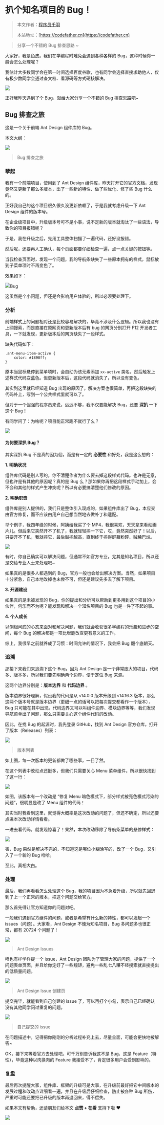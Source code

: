 # 扒个知名项目的 Bug！

> 本文作者：[程序员千羽](https://yuyuanweb.feishu.cn/wiki/Abldw5WkjidySxkKxU2cQdAtnah)
>
> 本站地址：[https://codefather.cn](https://codefather.cn)

> 分享一个不错的 Bug 排查思路 ~

大家好，我是鱼皮。我们在学编程时难免会遇到各种各样的 Bug，这种时候你一般会怎么处理呢？

我估计大多数同学会在第一时间选择百度谷歌，也有同学会选择直接求助他人，仅有极少数同学会通过查文档、看源码等方式硬核解决。

![](https://pic.yupi.icu/5563/202311072033184.png)

正好我昨天遇到了个 Bug，就给大家分享一个不错的 Bug 排查思路吧~

## Bug 排查之旅

这是一个关于前端 Ant Design 组件库的 Bug。

本文大纲：

![](https://pic.yupi.icu/5563/202311072033050.png)

> Bug 排查之旅

### 孽起

我有一个前端项目，使用到了 Ant Design 组件库，昨天打开它的官方文档，发现竟然又更新了那么多版本，出了一些新的特性、做了些优化、修了些 Bug 什么的。

正好我自己的这个项目很久很久没更新依赖了，于是我就考虑升级一下 Ant Design 组件的版本号。

在企业级项目中，升级版本号可不是小事，说不定新的版本就淘汰了一些语法，导致你的项目报错呢？

于是，我在升级之后，先用工具整体扫描了一遍代码，还好没报错。

然后呢，还要再人工确认，每个页面都要仔细检查一遍，点一点关键的按钮等。

当我检查页面时，发现一个问题，我的导航条缺失了一些原本拥有的样式，鼠标放到子菜单项时不再变色了。

效果如下：

![](https://pic.yupi.icu/5563/202311072033892.png)Bug

这虽然是个小问题，但还是会影响用户体验的，所以必须要处理下。

### 分析

前端样式上的问题相对还是比较容易解决的，毕竟不涉及什么逻辑。所以我也没有上网搜索，而是直接在原网页和更新版本后有 bug 的网页分别打开 F12 开发者工具，一下就发现，更新版本后的网页缺失了一段样式。

缺失代码如下：

```
.ant-menu-item-active {
    color: #1890ff;
}
```

原本当鼠标悬停到菜单项时，会自动为该元素添加 `xx-active` 类名，然后触发上述样式代码变蓝色。但更新版本后，这段代码就消失了，所以没有变色。

其实到这里就已经知道 Bug 出现的原因了，解决方案也很简单，再把这段缺失的代码补上，写到一个公共样式里就可以了。

但对于一个倔强的程序员来说，远远不够，我不仅要能解决 Bug，还要 **深扒** 一下这个 Bug！

有同学问了：为啥呢？项目能正常跑不就行了么？

![](https://pic.yupi.icu/5563/202311072033180.png)

#### 为何要深扒 Bug？

其实深扒 Bug 不是真的因为倔，而是有一定的 **必要性** 和好处，我是这么想的：

**1. 明确状况**

组件库代码是别人写的，你不清楚作者为什么要去掉这段样式代码。也许是无意，但也许是有其他的原因呢？真的是 Bug 么？那如果你再把这段样式手动加上，会不会和其他的样式产生冲突呢？所以有必要搞清楚他们修改的原因。

**2. 明确职责**

组件库是别人提供的，我们只是整体引入现成的，如果组件库出了 Bug，本应交由官方修复，而不应该由用户自己想当然地去做补丁和适配。

举个例子，我四年级的时候，阿姨给我买了个 MP4，我很喜欢，天天拿来看动画片儿。但后来它突然开不了机了，我就轻轻摔一下它，哎，竟然突然好了！以后，只要开不了机，我就摔它，最后越摔越高，直到终于摔得屏幕粉碎、贼稀巴烂。

![](https://pic.yupi.icu/5563/202311072033639.png)

有时，你自己确实可以解决问题，但通常不如官方专业，尤其是知名项目，所以还是交给专业人士来处理吧~

如果真的是很多人都遇到的 Bug，官方一般也会给出解决方案。当然，如果项目十分紧急，自己本地改掉也未尝不可，但还是建议先多去了解下项目。

**3. 开源建设**

如果真的是未被发现的 Bug，你的提出和分析可以帮助到更多用到这个项目的小伙伴，何乐而不为呢？能发现和解决一个知名项目的 Bug 也是一件了不起的事。

**4. 个人成长**

以刨根问底的心态来面对和解决问题，我们就会收获很多学编程的乐趣和进步的空间，每个 Bug 的解决都是一项比增删改查更有意义的工作。

综上，我很早之前就养成了习惯：时间允许的情况下，我会把 Bug 翻个底朝天。

### 追溯

那接下来我们来追溯下这个 Bug，因为 Ant Design 是一个非常庞大的项目，代码多、版本多，所以我们要先明确两个边界，便于定位 Bug 来源。

这两个边界分别是：**版本边界** 和 **代码边界** 。

版本边界很好理解，假设我的代码是从 v14.0.0 版本升级到 v14.16.3 版本，那么这两个版本号就是版本边界（更细一点的话可以把每次提交都看作一个版本），Bug 只可能在其中出现。代码边界又可以叫组件边界、模块边界等等，我们发现导航菜单出了问题，那么只需要关心这个组件代码的改动。

因此，在找 Bug 的起源时，我先登录 GitHub，找到 Ant Design 官方仓库，打开了版本（Releases）列表：

![](https://pic.yupi.icu/5563/202311072033082.png)

> 版本列表

如上图，每一次版本的更新都做了哪些事，一目了然。

在这个列表中改动点还挺多，但我们只需要关心 Menu 菜单组件，所以很快找到了这一行：

![](https://pic.yupi.icu/5563/202311072033865.png)

如图，该版本有一个改动是 “修复 Menu 暗色模式下，部分样式被亮色模式污染的问题”，很明显是改了 Menu 组件的代码！

其实当时我看到这里，就觉得大概率是这次改动的问题了，但还不确定，所以还要点进本次改动详情看看。

一进去看代码，就发现惊喜了！果然，本次改动移除了导航条菜单的悬停样式：

![](https://pic.yupi.icu/5563/202311072033858.png)

害，Bug 果然是解决不完的，不知道这是哪位小糊涂写的，改了一个 Bug，又引入了一个新的 Bug 哈哈。

至此，真相大白。

### 处理

最后，我们再看看怎么处理这个 Bug，我的项目因为不急着升级，所以就先回退到了上一个正常的版本，把这个问题交给官方。

那么首先得让官方知道你的问题对吧。

一般我们遇到官方组件的问题，或者是希望有什么新的特性，都可以发起一个 issues（问题）。大家看，Ant Design 不愧为知名项目，Bug 多问题多也很正常，都有 20724 个问题了！

![](https://pic.yupi.icu/5563/202311072033034.png)

> Ant Design Issues

咱也有样学样提一个 issue，Ant Design 团队为了管理大家的问题，提供了一个问题表单页面，并且给你定好了一些规矩，避免一些乱七八糟不经搜索就直接提出的低质量问题。

![](https://pic.yupi.icu/5563/202311072033576.png)

> Ant Design Issue 创建页

提交完毕，就能看到自己创建的 issue 了，可以再打个小勾，表示自己已经确认没有其他同学问过重复的问题。

![](https://pic.yupi.icu/5563/202311072033174.png)

> 自己提交的 issue

在问题描述中，记得把你刚刚的分析过程补充上去，尽量全面，可能会更快地被解答~

OK，接下来等着官方去处理吧。可千万别告诉我这不是 Bug，这是 Feature（特性），毕竟这种以肉换肉的 Feature 我接受不了，肯定很多用户会受到影响的。

### 复盘

最后再次提醒大家，组件库、框架的升级可是大事，在升级前最好把它中间版本的发展过程和改动点详细看一遍，并且在升级后仔细检查，防止被各种 Bug 所伤， 严重时可能还要把已升级的版本再退回来，得不偿失。

如果本文有帮助，还请朋友们给本文 **点赞 + 在看** 支持下啦 ❤️

![](https://pic.yupi.icu/5563/202311072033169.png)